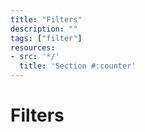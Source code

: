 ```yaml
---
title: "Filters"
description: ""
tags: ["filter"]
resources:
- src: '*/'
  title: 'Section #:counter'
---
```


# Filters


